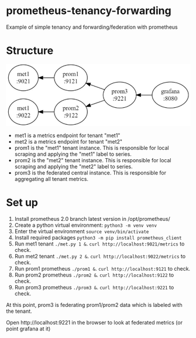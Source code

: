 # prometheus-tenancy-forwarding
Example of simple tenancy and forwarding/federation with prometheus

# Structure

![diagram](diagram.png)

* met1 is a metrics endpoint for tenant "met1"
* met2 is a metrics endpoint for tenant "met2"
* prom1 is the "met1" tenant instance. This is responsible for local scraping and applying the "met1" label to series.
* prom2 is the "met2" tenant instance. This is responsible for local scraping and applying the "met2" label to series.
* prom3 is the federated central instance. This is responsible for aggregating all tenant metrics.

# Set up

1. Install prometheus 2.0 branch latest version in /opt/prometheus/
2. Create a python virtual environment: `python3 -m venv venv`
3. Enter the virtual environment `source venv/bin/activate`
4. Install required packages `python3 -m pip install prometheus_client`
5. Run met1 tenant `./met.py 1 &`. `curl http://localhost:9021/metrics` to check.
6. Run met2 tenant `./met.py 2 &`. `curl http://localhost:9022/metrics` to check.
7. Run prom1 prometheus `./prom1 &`. `curl http://localhost:9121` to check.
8. Run prom2 prometheus `./prom2 &`. `curl http://localhost:9122` to check.
9. Run prom3 prometheus `./prom3 &`. `curl http://localhost:9221` to check.

At this point, prom3 is federating prom1/prom2 data which is labeled with the tenant.

Open http://localhost:9221 in the browser to look at federated metrics (or point grafana at it)